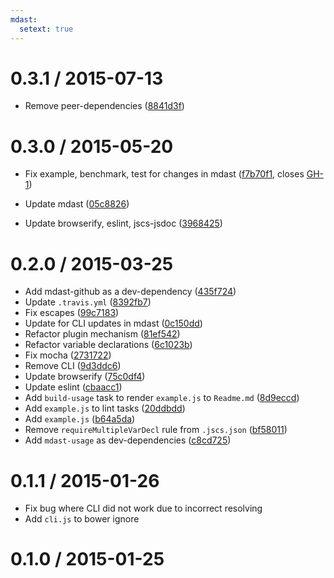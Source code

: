 ```yaml
---
mdast:
  setext: true
---
```


<!--lint disable no-multiple-toplevel-headings -->

0.3.1 / 2015-07-13
==================

*   Remove peer-dependencies ([8841d3f](https://github.com/wooorm/strip-markdown/commit/8841d3f))

0.3.0 / 2015-05-20
==================

*   Fix example, benchmark, test for changes in mdast ([f7b70f1](https://github.com/wooorm/strip-markdown/commit/f7b70f1),
    closes [GH-1](https://github.com/wooorm/strip-markdown/issues/1))

*   Update mdast ([05c8826](https://github.com/wooorm/strip-markdown/commit/05c8826))

*   Update browserify, eslint, jscs-jsdoc ([3968425](https://github.com/wooorm/strip-markdown/commit/3968425))

0.2.0 / 2015-03-25
==================

*   Add mdast-github as a dev-dependency ([435f724](https://github.com/wooorm/strip-markdown/commit/435f724))
*   Update `.travis.yml` ([8392fb7](https://github.com/wooorm/strip-markdown/commit/8392fb7))
*   Fix escapes ([99c7183](https://github.com/wooorm/strip-markdown/commit/99c7183))
*   Update for CLI updates in mdast ([0c150dd](https://github.com/wooorm/strip-markdown/commit/0c150dd))
*   Refactor plugin mechanism ([81ef542](https://github.com/wooorm/strip-markdown/commit/81ef542))
*   Refactor variable declarations ([6c1023b](https://github.com/wooorm/strip-markdown/commit/6c1023b))
*   Fix mocha ([2731722](https://github.com/wooorm/strip-markdown/commit/2731722))
*   Remove CLI ([9d3ddc6](https://github.com/wooorm/strip-markdown/commit/9d3ddc6))
*   Update browserify ([75c0df4](https://github.com/wooorm/strip-markdown/commit/75c0df4))
*   Update eslint ([cbaacc1](https://github.com/wooorm/strip-markdown/commit/cbaacc1))
*   Add `build-usage` task to render `example.js` to `Readme.md` ([8d9eccd](https://github.com/wooorm/strip-markdown/commit/8d9eccd))
*   Add `example.js` to lint tasks ([20ddbdd](https://github.com/wooorm/strip-markdown/commit/20ddbdd))
*   Add `example.js` ([b64a5da](https://github.com/wooorm/strip-markdown/commit/b64a5da))
*   Remove `requireMultipleVarDecl` rule from `.jscs.json` ([bf58011](https://github.com/wooorm/strip-markdown/commit/bf58011))
*   Add `mdast-usage` as dev-dependencies ([c8cd725](https://github.com/wooorm/strip-markdown/commit/c8cd725))

0.1.1 / 2015-01-26
==================

*   Fix bug where CLI did not work due to incorrect resolving
*   Add `cli.js` to bower ignore

0.1.0 / 2015-01-25
==================
